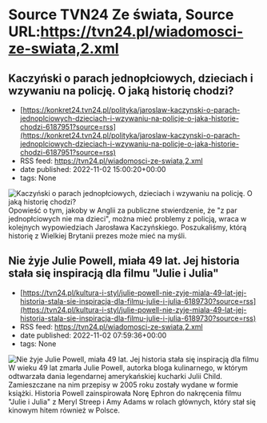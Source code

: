 # Source TVN24 Ze świata, Source URL:https://tvn24.pl/wiadomosci-ze-swiata,2.xml

## Kaczyński o parach jednopłciowych, dzieciach i wzywaniu na policję. O jaką historię chodzi?
 - [https://konkret24.tvn24.pl/polityka/jaroslaw-kaczynski-o-parach-jednoplciowych-dzieciach-i-wzywaniu-na-policje-o-jaka-historie-chodzi-6187951?source=rss](https://konkret24.tvn24.pl/polityka/jaroslaw-kaczynski-o-parach-jednoplciowych-dzieciach-i-wzywaniu-na-policje-o-jaka-historie-chodzi-6187951?source=rss)
 - RSS feed: https://tvn24.pl/wiadomosci-ze-swiata,2.xml
 - date published: 2022-11-02 15:00:20+00:00
 - tags: None

<img alt="Kaczyński o parach jednopłciowych, dzieciach i wzywaniu na policję. O jaką historię chodzi? " src="https://tvn24.pl/najnowsze/cdn-zdjecie-gb2lk0-jaroslaw-kaczynski-w-radomiu-6190076/alternates/LANDSCAPE_1280" />
    Opowieść o tym, jakoby w Anglii za publiczne stwierdzenie, że "z par jednopłciowych nie ma dzieci", można mieć problemy z policją, wraca w kolejnych wypowiedziach Jarosława Kaczyńskiego. Poszukaliśmy, którą historię z Wielkiej Brytanii prezes może mieć na myśli.

## Nie żyje Julie Powell, miała 49 lat. Jej historia stała się inspiracją dla filmu "Julie i Julia"
 - [https://tvn24.pl/kultura-i-styl/julie-powell-nie-zyje-miala-49-lat-jej-historia-stala-sie-inspiracja-dla-filmu-julie-i-julia-6189730?source=rss](https://tvn24.pl/kultura-i-styl/julie-powell-nie-zyje-miala-49-lat-jej-historia-stala-sie-inspiracja-dla-filmu-julie-i-julia-6189730?source=rss)
 - RSS feed: https://tvn24.pl/wiadomosci-ze-swiata,2.xml
 - date published: 2022-11-02 07:59:36+00:00
 - tags: None

<img alt="Nie żyje Julie Powell, miała 49 lat. Jej historia stała się inspiracją dla filmu " src="https://tvn24.pl/najnowsze/cdn-zdjecie-ku4kp8-julie-powell-w-2009-roku-6189744/alternates/LANDSCAPE_1280" />
    W wieku 49 lat zmarła Julie Powell, autorka bloga kulinarnego, w którym odtwarzała dania legendarnej amerykańskiej kucharki Julii Child. Zamieszczane na nim przepisy w 2005 roku zostały wydane w formie książki. Historia Powell zainspirowała Norę Ephron do nakręcenia filmu "Julie i Julia" z Meryl Streep i Amy Adams w rolach głównych, który stał się kinowym hitem również w Polsce.
